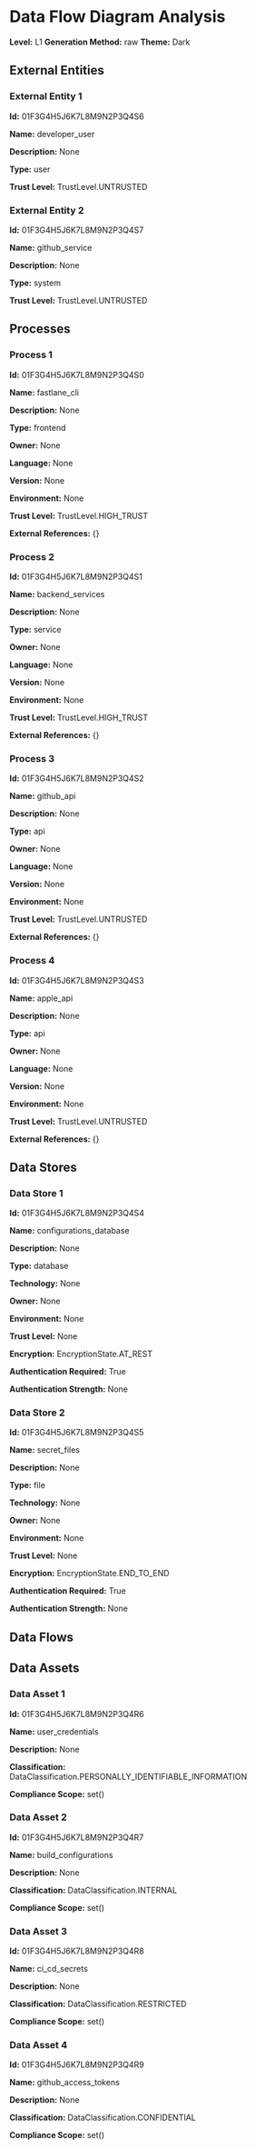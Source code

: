 # Data Flow Diagram Analysis

**Level:** L1
**Generation Method:** raw
**Theme:** Dark

## External Entities

### External Entity 1

**Id:** 01F3G4H5J6K7L8M9N2P3Q4S6

**Name:** developer_user

**Description:** None

**Type:** user

**Trust Level:** TrustLevel.UNTRUSTED

### External Entity 2

**Id:** 01F3G4H5J6K7L8M9N2P3Q4S7

**Name:** github_service

**Description:** None

**Type:** system

**Trust Level:** TrustLevel.UNTRUSTED

## Processes

### Process 1

**Id:** 01F3G4H5J6K7L8M9N2P3Q4S0

**Name:** fastlane_cli

**Description:** None

**Type:** frontend

**Owner:** None

**Language:** None

**Version:** None

**Environment:** None

**Trust Level:** TrustLevel.HIGH_TRUST

**External References:** {}

### Process 2

**Id:** 01F3G4H5J6K7L8M9N2P3Q4S1

**Name:** backend_services

**Description:** None

**Type:** service

**Owner:** None

**Language:** None

**Version:** None

**Environment:** None

**Trust Level:** TrustLevel.HIGH_TRUST

**External References:** {}

### Process 3

**Id:** 01F3G4H5J6K7L8M9N2P3Q4S2

**Name:** github_api

**Description:** None

**Type:** api

**Owner:** None

**Language:** None

**Version:** None

**Environment:** None

**Trust Level:** TrustLevel.UNTRUSTED

**External References:** {}

### Process 4

**Id:** 01F3G4H5J6K7L8M9N2P3Q4S3

**Name:** apple_api

**Description:** None

**Type:** api

**Owner:** None

**Language:** None

**Version:** None

**Environment:** None

**Trust Level:** TrustLevel.UNTRUSTED

**External References:** {}

## Data Stores

### Data Store 1

**Id:** 01F3G4H5J6K7L8M9N2P3Q4S4

**Name:** configurations_database

**Description:** None

**Type:** database

**Technology:** None

**Owner:** None

**Environment:** None

**Trust Level:** None

**Encryption:** EncryptionState.AT_REST

**Authentication Required:** True

**Authentication Strength:** None

### Data Store 2

**Id:** 01F3G4H5J6K7L8M9N2P3Q4S5

**Name:** secret_files

**Description:** None

**Type:** file

**Technology:** None

**Owner:** None

**Environment:** None

**Trust Level:** None

**Encryption:** EncryptionState.END_TO_END

**Authentication Required:** True

**Authentication Strength:** None

## Data Flows

## Data Assets

### Data Asset 1

**Id:** 01F3G4H5J6K7L8M9N2P3Q4R6

**Name:** user_credentials

**Description:** None

**Classification:** DataClassification.PERSONALLY_IDENTIFIABLE_INFORMATION

**Compliance Scope:** set()

### Data Asset 2

**Id:** 01F3G4H5J6K7L8M9N2P3Q4R7

**Name:** build_configurations

**Description:** None

**Classification:** DataClassification.INTERNAL

**Compliance Scope:** set()

### Data Asset 3

**Id:** 01F3G4H5J6K7L8M9N2P3Q4R8

**Name:** ci_cd_secrets

**Description:** None

**Classification:** DataClassification.RESTRICTED

**Compliance Scope:** set()

### Data Asset 4

**Id:** 01F3G4H5J6K7L8M9N2P3Q4R9

**Name:** github_access_tokens

**Description:** None

**Classification:** DataClassification.CONFIDENTIAL

**Compliance Scope:** set()

